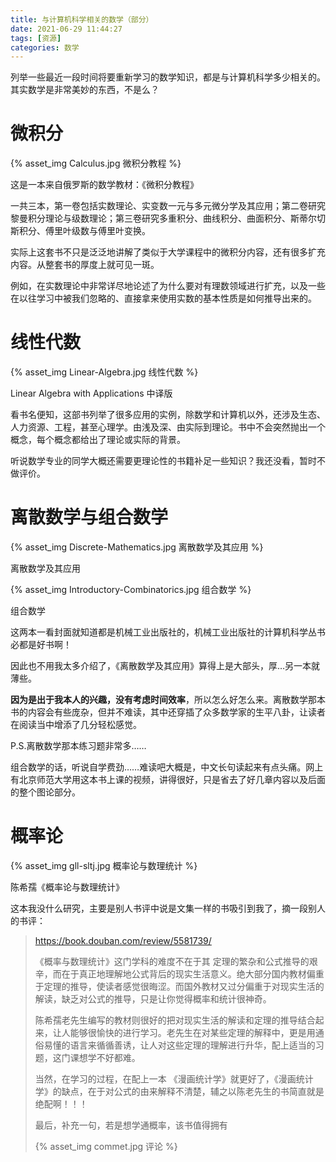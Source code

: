 ```yaml
---
title: 与计算机科学相关的数学（部分）
date: 2021-06-29 11:44:27
tags: [资源]
categories: 数学
---
```


列举一些最近一段时间将要重新学习的数学知识，都是与计算机科学多少相关的。其实数学是非常美妙的东西，不是么？

<!-- more -->

# 微积分

{% asset_img Calculus.jpg 微积分教程 %}

这是一本来自俄罗斯的数学教材：《微积分教程》

一共三本，第一卷包括实数理论、实变数一元与多元微分学及其应用；第二卷研究黎曼积分理论与级数理论；第三卷研究多重积分、曲线积分、曲面积分、斯蒂尔切斯积分、傅里叶级数与傅里叶变换。

实际上这套书不只是泛泛地讲解了类似于大学课程中的微积分内容，还有很多扩充内容。从整套书的厚度上就可见一斑。

例如，在实数理论中非常详尽地论述了为什么要对有理数领域进行扩充，以及一些在以往学习中被我们忽略的、直接拿来使用实数的基本性质是如何推导出来的。

# 线性代数

{% asset_img Linear-Algebra.jpg 线性代数 %}

Linear Algebra with Applications 中译版

看书名便知，这部书列举了很多应用的实例，除数学和计算机以外，还涉及生态、人力资源、工程，甚至心理学。由浅及深、由实际到理论。书中不会突然抛出一个概念，每个概念都给出了理论或实际的背景。

听说数学专业的同学大概还需要更理论性的书籍补足一些知识？我还没看，暂时不做评价。

# 离散数学与组合数学

{% asset_img Discrete-Mathematics.jpg 离散数学及其应用 %}

离散数学及其应用

{% asset_img Introductory-Combinatorics.jpg 组合数学 %}

组合数学

这两本一看封面就知道都是机械工业出版社的，机械工业出版社的计算机科学丛书必都是好书啊！

因此也不用我太多介绍了，《离散数学及其应用》算得上是大部头，厚…另一本就薄些。

**因为是出于我本人的兴趣，没有考虑时间效率**，所以怎么好怎么来。离散数学那本书的内容会有些庞杂，但并不难读，其中还穿插了众多数学家的生平八卦，让读者在阅读当中增添了几分轻松感觉。

P.S.离散数学那本练习题非常多……

组合数学的话，听说自学费劲……难读吧大概是，中文长句读起来有点头痛。网上有北京师范大学用这本书上课的视频，讲得很好，只是省去了好几章内容以及后面的整个图论部分。

# 概率论

{% asset_img gll-sltj.jpg 概率论与数理统计 %}

陈希孺《概率论与数理统计》

这本我没什么研究，主要是别人书评中说是文集一样的书吸引到我了，摘一段别人的书评：

> https://book.douban.com/review/5581739/
> 
> 《概率与数理统计》这门学科的难度不在于其 定理的繁杂和公式推导的艰辛，而在于真正地理解地公式背后的现实生活意义。绝大部分国内教材偏重于定理的推导，使读者感觉很晦涩。而国外教材又过分偏重于对现实生活的解读，缺乏对公式的推导，只是让你觉得概率和统计很神奇。
> 
> 陈希孺老先生编写的教材则很好的把对现实生活的解读和定理的推导结合起来，让人能够很愉快的进行学习。老先生在对某些定理的解释中，更是用通俗易懂的语言来循循善诱，让人对这些定理的理解进行升华，配上适当的习题，这门课想学不好都难。
> 
> 当然，在学习的过程，在配上一本 《漫画统计学》就更好了，《漫画统计学》的缺点，在于对公式的由来解释不清楚，辅之以陈老先生的书简直就是绝配啊！！！
> 
> 最后，补充一句，若是想学通概率，该书值得拥有
> 
> {% asset_img commet.jpg 评论 %}
> 

